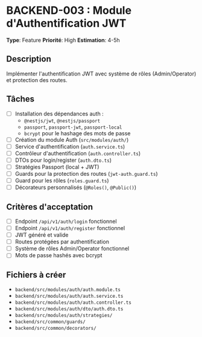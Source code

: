# BACKEND-003 : Module d'Authentification JWT

**Type**: Feature
**Priorité**: High
**Estimation**: 4-5h

## Description

Implémenter l'authentification JWT avec système de rôles (Admin/Operator) et protection des routes.

## Tâches

- [ ] Installation des dépendances auth :
  - `@nestjs/jwt`, `@nestjs/passport`
  - `passport`, `passport-jwt`, `passport-local`
  - `bcrypt` pour le hashage des mots de passe
- [ ] Création du module Auth (`src/modules/auth/`)
- [ ] Service d'authentification (`auth.service.ts`)
- [ ] Contrôleur d'authentification (`auth.controller.ts`)
- [ ] DTOs pour login/register (`auth.dto.ts`)
- [ ] Stratégies Passport (local + JWT)
- [ ] Guards pour la protection des routes (`jwt-auth.guard.ts`)
- [ ] Guard pour les rôles (`roles.guard.ts`)
- [ ] Décorateurs personnalisés (`@Roles()`, `@Public()`)

## Critères d'acceptation

- [ ] Endpoint `/api/v1/auth/login` fonctionnel
- [ ] Endpoint `/api/v1/auth/register` fonctionnel
- [ ] JWT généré et valide
- [ ] Routes protégées par authentification
- [ ] Système de rôles Admin/Operator fonctionnel
- [ ] Mots de passe hashés avec bcrypt

## Fichiers à créer

- `backend/src/modules/auth/auth.module.ts`
- `backend/src/modules/auth/auth.service.ts`
- `backend/src/modules/auth/auth.controller.ts`
- `backend/src/modules/auth/dto/auth.dto.ts`
- `backend/src/modules/auth/strategies/`
- `backend/src/common/guards/`
- `backend/src/common/decorators/`